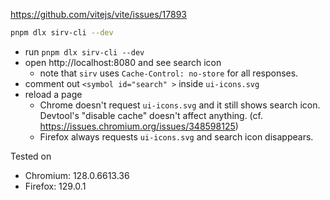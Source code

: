 https://github.com/vitejs/vite/issues/17893

```sh
pnpm dlx sirv-cli --dev
```

- run `pnpm dlx sirv-cli --dev`
- open http://localhost:8080 and see search icon
  - note that `sirv` uses `Cache-Control: no-store` for all responses.
- comment out `<symbol id="search" >` inside `ui-icons.svg`
- reload a page
  - Chrome doesn't request `ui-icons.svg` and it still shows search icon.
    Devtool's "disable cache" doesn't affect anything. (cf. https://issues.chromium.org/issues/348598125)
  - Firefox always requests `ui-icons.svg` and search icon disappears.

Tested on

- Chromium: 128.0.6613.36
- Firefox: 129.0.1

